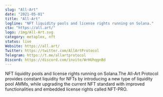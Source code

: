```yaml
---
slug: "All-Art"
date: "2021-05-01"
title: "All-Art"
logline: "NFT liquidity pools and license rights running on Solana."
cta: "https://all.art/"
logo: /img/All-Art.svg
category: metaplex, nft
status: live
Website: https://all.art/
Twitter: https://twitter.com/AllArtProtocol
Telegram: https://t.me/allartprotocol
Discord: https://discord.com/invite/WrHUhqgnBd
---
```

NFT liquidity pools and license rights running on Solana.The All-Art Protocol provides constant liquidity for NFTs by introducing a new type of liquidity pool AMMs, while upgrading the current NFT standard with improved functionalities and embedded license rights called NFT-PRO.